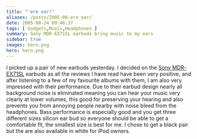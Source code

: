 ```yaml
---
title: "'ere ear!"
aliases: /posts/2005-08-ere_ear/
date: 2005-08-24 09:46:37
tags: [ Gadgets,Music,Headphones ]
summary: Sony MDR-EX71SL earbuds bring music to my ears
sidebar: true
images: hero.png
hero: hero.png
---
```


I picked up a pair of new earbuds yesterday. I decided on the
[Sony MDR-EX71SL](https://www.cnet.com/reviews/sony-fontopia-mdr-ex71sl-review/)
earbuds as all the reviews I have read have been very positive, and after
listening to a few of my favourite albums with them, I am also very impressed
with their performance. Due to their earbud design nearly all background noise
is eliminated meaning you can hear your music very clearly at lower volumes,
this good for preserving your hearing and also prevents you from annoying
people nearby with noise bleed from the headphones. Bass performance is
especially good and you get three different sizes silicon ear bud so everyone
should be able to get a comfortable fit, the smallest size is best for me. I
chose to get a black pair but the are also available in white for iPod owners.

